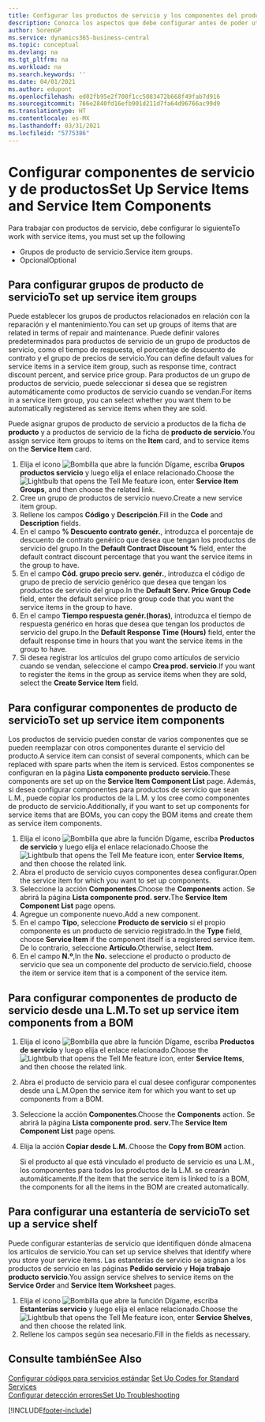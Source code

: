 ```yaml
---
title: Configurar los productos de servicio y los componentes del producto de servicio | Documentos de Microsoft
description: Conozca los aspectos que debe configurar antes de poder utilizar los productos del servicio, incluidos los valores predeterminados, como el tiempo de respuesta, el porcentaje de descuento del contrato y el grupo de precios de servicio.
author: SorenGP
ms.service: dynamics365-business-central
ms.topic: conceptual
ms.devlang: na
ms.tgt_pltfrm: na
ms.workload: na
ms.search.keywords: ''
ms.date: 04/01/2021
ms.author: edupont
ms.openlocfilehash: ed02fb95e2f700f1cc5083472b668f49fab7d916
ms.sourcegitcommit: 766e2840fd16efb901d211d7fa64d96766ac99d9
ms.translationtype: HT
ms.contentlocale: es-MX
ms.lasthandoff: 03/31/2021
ms.locfileid: "5775386"
---
```

# <a name="set-up-service-items-and-service-item-components"></a><span data-ttu-id="0ba54-103">Configurar componentes de servicio y de productos</span><span class="sxs-lookup"><span data-stu-id="0ba54-103">Set Up Service Items and Service Item Components</span></span>
<span data-ttu-id="0ba54-104">Para trabajar con productos de servicio, debe configurar lo siguiente</span><span class="sxs-lookup"><span data-stu-id="0ba54-104">To work with service items, you must set up the following</span></span>

* <span data-ttu-id="0ba54-105">Grupos de producto de servicio.</span><span class="sxs-lookup"><span data-stu-id="0ba54-105">Service item groups.</span></span>
* <span data-ttu-id="0ba54-106">Opcional</span><span class="sxs-lookup"><span data-stu-id="0ba54-106">Optional</span></span>

## <a name="to-set-up-service-item-groups"></a><span data-ttu-id="0ba54-107">Para configurar grupos de producto de servicio</span><span class="sxs-lookup"><span data-stu-id="0ba54-107">To set up service item groups</span></span>
<span data-ttu-id="0ba54-108">Puede establecer los grupos de productos relacionados en relación con la reparación y el mantenimiento.</span><span class="sxs-lookup"><span data-stu-id="0ba54-108">You can set up groups of items that are related in terms of repair and maintenance.</span></span> <span data-ttu-id="0ba54-109">Puede definir valores predeterminados para productos de servicio de un grupo de productos de servicio, como el tiempo de respuesta, el porcentaje de descuento de contrato y el grupo de precios de servicio.</span><span class="sxs-lookup"><span data-stu-id="0ba54-109">You can define default values for service items in a service item group, such as response time, contract discount percent, and service price group.</span></span> <span data-ttu-id="0ba54-110">Para productos de un grupo de productos de servicio, puede seleccionar si desea que se registren automáticamente como productos de servicio cuando se vendan.</span><span class="sxs-lookup"><span data-stu-id="0ba54-110">For items in a service item group, you can select whether you want them to be automatically registered as service items when they are sold.</span></span>  

<span data-ttu-id="0ba54-111">Puede asignar grupos de producto de servicio a productos de la ficha de **producto** y a productos de servicio de la ficha de **producto de servicio**.</span><span class="sxs-lookup"><span data-stu-id="0ba54-111">You assign service item groups to items on the **Item** card, and to service items on the **Service Item** card.</span></span>  

1. <span data-ttu-id="0ba54-112">Elija el icono ![Bombilla que abre la función Dígame](media/ui-search/search_small.png "Dígame qué desea hacer"), escriba **Grupos productos servicio** y luego elija el enlace relacionado.</span><span class="sxs-lookup"><span data-stu-id="0ba54-112">Choose the ![Lightbulb that opens the Tell Me feature](media/ui-search/search_small.png "Tell me what you want to do") icon, enter **Service Item Groups**, and then choose the related link.</span></span>  
2. <span data-ttu-id="0ba54-113">Cree un grupo de productos de servicio nuevo.</span><span class="sxs-lookup"><span data-stu-id="0ba54-113">Create a new service item group.</span></span>  
3. <span data-ttu-id="0ba54-114">Rellene los campos **Código** y **Descripción**.</span><span class="sxs-lookup"><span data-stu-id="0ba54-114">Fill in the **Code** and **Description** fields.</span></span>  
4. <span data-ttu-id="0ba54-115">En el campo **% Descuento contrato genér.**, introduzca el porcentaje de descuento de contrato genérico que desea que tengan los productos de servicio del grupo.</span><span class="sxs-lookup"><span data-stu-id="0ba54-115">In the **Default Contract Discount %** field, enter the default contract discount percentage that you want the service items in the group to have.</span></span>  
5. <span data-ttu-id="0ba54-116">En el campo **Cód. grupo precio serv. genér.**, introduzca el código de grupo de precio de servicio genérico que desea que tengan los productos de servicio del grupo.</span><span class="sxs-lookup"><span data-stu-id="0ba54-116">In the **Default Serv. Price Group Code** field, enter the default service price group code that you want the service items in the group to have.</span></span>  
6. <span data-ttu-id="0ba54-117">En el campo **Tiempo respuesta genér.(horas)**, introduzca el tiempo de respuesta genérico en horas que desea que tengan los productos de servicio del grupo.</span><span class="sxs-lookup"><span data-stu-id="0ba54-117">In the **Default Response Time (Hours)** field, enter the default response time in hours that you want the service items in the group to have.</span></span>  
7. <span data-ttu-id="0ba54-118">Si desea registrar los artículos del grupo como artículos de servicio cuando se vendan, seleccione el campo **Crea prod. servicio**.</span><span class="sxs-lookup"><span data-stu-id="0ba54-118">If you want to register the items in the group as service items when they are sold, select the **Create Service Item** field.</span></span>  

## <a name="to-set-up-service-item-components"></a><span data-ttu-id="0ba54-119">Para configurar componentes de producto de servicio</span><span class="sxs-lookup"><span data-stu-id="0ba54-119">To set up service item components</span></span>
<span data-ttu-id="0ba54-120">Los productos de servicio pueden constar de varios componentes que se pueden reemplazar con otros componentes durante el servicio del producto.</span><span class="sxs-lookup"><span data-stu-id="0ba54-120">A service item can consist of several components, which can be replaced with spare parts when the item is serviced.</span></span> <span data-ttu-id="0ba54-121">Estos componentes se configuran en la página **Lista componente producto servicio**.</span><span class="sxs-lookup"><span data-stu-id="0ba54-121">These components are set up on the **Service Item Component List** page.</span></span> <span data-ttu-id="0ba54-122">Además, si desea configurar componentes para productos de servicio que sean L.M., puede copiar los productos de la L.M. y los cree como componentes de producto de servicio.</span><span class="sxs-lookup"><span data-stu-id="0ba54-122">Additionally, if you want to set up components for service items that are BOMs, you can copy the BOM items and create them as service item components.</span></span>

1. <span data-ttu-id="0ba54-123">Elija el icono ![Bombilla que abre la función Dígame](media/ui-search/search_small.png "Dígame qué desea hacer"), escriba **Productos de servicio** y luego elija el enlace relacionado.</span><span class="sxs-lookup"><span data-stu-id="0ba54-123">Choose the ![Lightbulb that opens the Tell Me feature](media/ui-search/search_small.png "Tell me what you want to do") icon, enter **Service Items**, and then choose the related link.</span></span>
2. <span data-ttu-id="0ba54-124">Abra el producto de servicio cuyos componentes desea configurar.</span><span class="sxs-lookup"><span data-stu-id="0ba54-124">Open the service item for which you want to set up components.</span></span>  
3. <span data-ttu-id="0ba54-125">Seleccione la acción **Componentes**.</span><span class="sxs-lookup"><span data-stu-id="0ba54-125">Choose the **Components** action.</span></span> <span data-ttu-id="0ba54-126">Se abrirá la página **Lista componente prod. serv.**</span><span class="sxs-lookup"><span data-stu-id="0ba54-126">The **Service Item Component List** page opens.</span></span>  
4. <span data-ttu-id="0ba54-127">Agregue un componente nuevo.</span><span class="sxs-lookup"><span data-stu-id="0ba54-127">Add a new component.</span></span>  
5. <span data-ttu-id="0ba54-128">En el campo **Tipo**, seleccione **Producto de servicio** si el propio componente es un producto de servicio registrado.</span><span class="sxs-lookup"><span data-stu-id="0ba54-128">In the **Type** field, choose **Service Item** if the component itself is a registered service item.</span></span> <span data-ttu-id="0ba54-129">De lo contrario, seleccione **Artículo**.</span><span class="sxs-lookup"><span data-stu-id="0ba54-129">Otherwise, select **Item**.</span></span>  
6. <span data-ttu-id="0ba54-130">En el campo **N.º**,</span><span class="sxs-lookup"><span data-stu-id="0ba54-130">In the **No.**</span></span> <span data-ttu-id="0ba54-131">seleccione el producto o producto de servicio que sea un componente del producto de servicio.</span><span class="sxs-lookup"><span data-stu-id="0ba54-131">field, choose the item or service item that is a component of the service item.</span></span>  

## <a name="to-set-up-service-item-components-from-a-bom"></a><span data-ttu-id="0ba54-132">Para configurar componentes de producto de servicio desde una L.M.</span><span class="sxs-lookup"><span data-stu-id="0ba54-132">To set up service item components from a BOM</span></span>
1.  <span data-ttu-id="0ba54-133">Elija el icono ![Bombilla que abre la función Dígame](media/ui-search/search_small.png "Dígame qué desea hacer"), escriba **Productos de servicio** y luego elija el enlace relacionado.</span><span class="sxs-lookup"><span data-stu-id="0ba54-133">Choose the ![Lightbulb that opens the Tell Me feature](media/ui-search/search_small.png "Tell me what you want to do") icon, enter **Service Items**, and then choose the related link.</span></span>  
2. <span data-ttu-id="0ba54-134">Abra el producto de servicio para el cual desee configurar componentes desde una L.M.</span><span class="sxs-lookup"><span data-stu-id="0ba54-134">Open the service item for which you want to set up components from a BOM.</span></span>  
3. <span data-ttu-id="0ba54-135">Seleccione la acción **Componentes**.</span><span class="sxs-lookup"><span data-stu-id="0ba54-135">Choose the **Components** action.</span></span> <span data-ttu-id="0ba54-136">Se abrirá la página **Lista componente prod. serv.**</span><span class="sxs-lookup"><span data-stu-id="0ba54-136">The **Service Item Component List** page opens.</span></span>  
4. <span data-ttu-id="0ba54-137">Elija la acción **Copiar desde L.M.**.</span><span class="sxs-lookup"><span data-stu-id="0ba54-137">Choose the **Copy from BOM** action.</span></span>  

    <span data-ttu-id="0ba54-138">Si el producto al que está vinculado el producto de servicio es una L.M., los componentes para todos los productos de la L.M. se crearán automáticamente.</span><span class="sxs-lookup"><span data-stu-id="0ba54-138">If the item that the service item is linked to is a BOM, the components for all the items in the BOM are created automatically.</span></span>  

## <a name="to-set-up-a-service-shelf"></a><span data-ttu-id="0ba54-139">Para configurar una estantería de servicio</span><span class="sxs-lookup"><span data-stu-id="0ba54-139">To set up a service shelf</span></span>
<span data-ttu-id="0ba54-140">Puede configurar estanterías de servicio que identifiquen dónde almacena los artículos de servicio.</span><span class="sxs-lookup"><span data-stu-id="0ba54-140">You can set up service shelves that identify where you store your service items.</span></span> <span data-ttu-id="0ba54-141">Las estanterías de servicio se asignan a los productos de servicio en las páginas **Pedido servicio** y **Hoja trabajo producto servicio**.</span><span class="sxs-lookup"><span data-stu-id="0ba54-141">You assign service shelves to service items on the **Service Order** and **Service Item Worksheet** pages.</span></span>  

1. <span data-ttu-id="0ba54-142">Elija el icono ![Bombilla que abre la función Dígame](media/ui-search/search_small.png "Dígame qué desea hacer"), escriba **Estanterías servicio** y luego elija el enlace relacionado.</span><span class="sxs-lookup"><span data-stu-id="0ba54-142">Choose the ![Lightbulb that opens the Tell Me feature](media/ui-search/search_small.png "Tell me what you want to do") icon, enter **Service Shelves**, and then choose the related link.</span></span>
2. <span data-ttu-id="0ba54-143">Rellene los campos según sea necesario.</span><span class="sxs-lookup"><span data-stu-id="0ba54-143">Fill in the fields as necessary.</span></span>

## <a name="see-also"></a><span data-ttu-id="0ba54-144">Consulte también</span><span class="sxs-lookup"><span data-stu-id="0ba54-144">See Also</span></span>
<span data-ttu-id="0ba54-145">[Configurar códigos para servicios estándar](service-how-setup-service-coding.md) </span><span class="sxs-lookup"><span data-stu-id="0ba54-145">[Set Up Codes for Standard Services](service-how-setup-service-coding.md) </span></span>  
[<span data-ttu-id="0ba54-146">Configurar detección errores</span><span class="sxs-lookup"><span data-stu-id="0ba54-146">Set Up Troubleshooting</span></span>](service-how-setup-troubleshooting.md)


[!INCLUDE[footer-include](includes/footer-banner.md)]